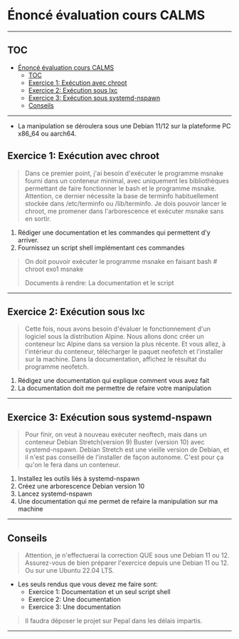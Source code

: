 # Énoncé évaluation cours CALMS

---

## TOC

- [Énoncé évaluation cours CALMS](#énoncé-évaluation-cours-calms)
  - [TOC](#toc)
  - [Exercice 1: Exécution avec chroot](#exercice-1-exécution-avec-chroot)
  - [Exercice 2: Exécution sous lxc](#exercice-2-exécution-sous-lxc)
  - [Exercice 3: Exécution sous systemd-nspawn](#exercice-3-exécution-sous-systemd-nspawn)
  - [Conseils](#conseils)

---

- La manipulation se déroulera sous une Debian 11/12 sur la plateforme PC x86_64 ou aarch64.

## Exercice 1: Exécution avec chroot

>Dans ce premier point, j'ai besoin d'exécuter le programme msnake fourni dans un conteneur minimal, avec uniquement les bibliothèques permettant de faire fonctionner le bash et le programme msnake. Attention, ce dernier nécessite la base de terminfo habituellement stockée dans /etc/terminfo ou /lib/terminfo. Je dois pouvoir lancer le chroot, me promener dans l'arborescence et exécuter msnake sans en sortir.

1. Rédiger une documentation et les commandes qui permettent d'y arriver.
2. Fournissez un script shell implémentant ces commandes

>On doit pouvoir exécuter le programme msnake en faisant bash # chroot exo1 msnake
>
>Documents à rendre: La documentation et le script

---

## Exercice 2: Exécution sous lxc

>Cette fois, nous avons besoin d'évaluer le fonctionnement d'un logiciel sous la distribution Alpine. Nous allons donc créer un conteneur lxc Alpine dans sa version la plus récente. Et vous allez, à l'intérieur du conteneur, télécharger le paquet neofetch et l'installer sur la machine. Dans la documentation, affichez le résultat du programme neofetch.

1. Rédigez une documentation qui explique comment vous avez fait
2. La documentation doit me permettre de refaire votre manipulation

---

## Exercice 3: Exécution sous systemd-nspawn

>Pour finir, on veut à nouveau exécuter neoftech, mais dans un conteneur Debian Stretch(version 9) Buster (version 10) avec systemd-nspawn. Debian Stretch est une vieille version de Debian, et il n'est pas conseillé de l'installer de façon autonome. C'est pour ça qu'on le fera dans un conteneur.

1. Installez les outils liés à systemd-nspawn
2. Créez une arborescence Debian version 10
3. Lancez systemd-nspawn
4. Une documentation qui me permet de refaire la manipulation sur ma machine

---

## Conseils

>Attention, je n'effectuerai la correction QUE sous une Debian 11 ou 12. Assurez-vous de bien préparer l'exercice depuis une Debian 11 ou 12. Ou sur une Ubuntu 22.04 LTS.

- Les seuls rendus que vous devez me faire sont:
  - Exercice 1: Documentation et un seul script shell
  - Exercice 2: Une documentation
  - Exercice 3: Une documentation

>Il faudra déposer le projet sur Pepal dans les délais impartis.

---
